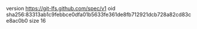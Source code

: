 version https://git-lfs.github.com/spec/v1
oid sha256:83313ab1c9febbce0dfa01b5633fe361de8fb712921dcb728a82cd83ce8ac0b0
size 16
